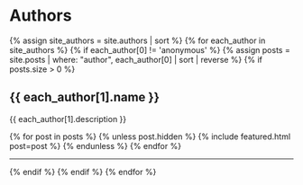 ---
---

# Authors

<section class="author-list">
{% assign site_authors = site.authors | sort %}
{% for each_author in site_authors %}
  {% if each_author[0] != 'anonymous' %}
    {% assign posts = site.posts | where: "author", each_author[0] | sort | reverse %}
    {% if posts.size > 0 %}
      <h2 id="{{ each_author[0] }}">{{ each_author[1].name }}</h2>
      <p>{{ each_author[1].description }}</p>
      {% for post in posts %}
        {% unless post.hidden %}
          {% include featured.html post=post %}
        {% endunless %}
      {% endfor %}
      <hr />
    {% endif %}
  {% endif %}
{% endfor %}
</section>
